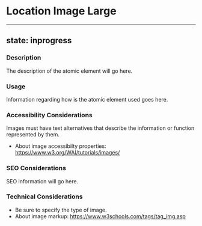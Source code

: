 # Location Image Large

---
state: inprogress
---

### Description
The description of the atomic element will go here.

### Usage
Information regarding how is the atomic element used goes here.

### Accessibility Considerations
Images must have text alternatives that describe the information or function represented by them.
* About image accessibilty properties: https://www.w3.org/WAI/tutorials/images/

### SEO Considerations
SEO information will go here.

### Technical Considerations
* Be sure to specify the type of image.
* About image markup: https://www.w3schools.com/tags/tag_img.asp
